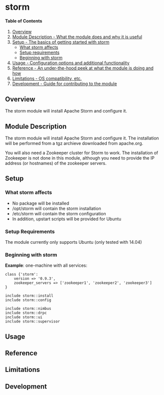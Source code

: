 # storm

#### Table of Contents

1. [Overview](#overview)
2. [Module Description - What the module does and why it is useful](#module-description)
3. [Setup - The basics of getting started with storm](#setup)
    * [What storm affects](#what-storm-affects)
    * [Setup requirements](#setup-requirements)
    * [Beginning with storm](#beginning-with-storm)
4. [Usage - Configuration options and additional functionality](#usage)
5. [Reference - An under-the-hood peek at what the module is doing and how](#reference)
5. [Limitations - OS compatibility, etc.](#limitations)
6. [Development - Guide for contributing to the module](#development)


<a name="overview"></a>
## Overview

The storm module will install Apache Storm and configure it.


<a name="module-description"></a>
## Module Description

The storm module will install Apache Storm and configure it. The installation
will be performed from a tgz archieve downloaded from apache.org.

You will also need a Zookeeper cluster for Storm to work. The installation of
Zookeeper is not done in this module, although you need to provide the IP
address (or hostnames) of the zookeeper servers.


<a name="setup"></a>
## Setup


<a name="what-storm-affects"></a>
### What storm affects

* No package will be installed
* /opt/storm will contain the storm installation
* /etc/storm will contain the storm configuration
* In addition, upstart scripts will be provided for Ubuntu


<a name="setup-requirements"></a>
### Setup Requirements

The module currently only supports Ubuntu (only tested with 14.04)


<a name="beginning-with-storm"></a>
### Beginning with storm

**Example**: one-machine with all services:

    class {'storm':
        version => '0.9.3', 
        zookeeper_servers => ['zookeeper1', 'zookeeper2', 'zookeeper3']
    }

    include storm::install
    include storm::config

    include storm::nimbus
    include storm::drpc
    include storm::ui
    include storm::supervisor


## Usage


## Reference


## Limitations

## Development


